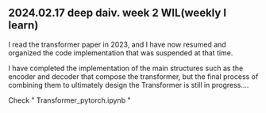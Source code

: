 ## 2024.02.17 deep daiv. week 2 WIL(weekly I learn)
I read the transformer paper in 2023, and I have now resumed and organized the code implementation that was suspended at that time.

I have completed the implementation of the main structures such as the encoder and decoder that compose the transformer, but the final process of combining them to ultimately design the Transformer is still in progress....

Check  " Transformer_pytorch.ipynb "
